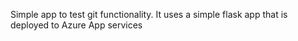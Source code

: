 Simple app to test git functionality. It uses a simple flask app that is deployed to Azure App services

